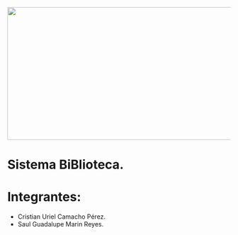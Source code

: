 <p align="center">
    <img src="https://alfayomegadigital.com/wp-content/uploads/2022/03/QUE-ES-DESARROLLO-WEB-Y-SU-IMPORTANCIA-1-1030x604.jpg" height="300px" width="1450px">
</p>

# Sistema BiBlioteca.
# Integrantes: 
- Cristian Uriel Camacho Pérez.
- Saul Guadalupe Marin Reyes.
